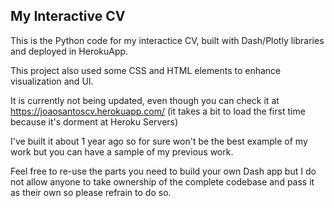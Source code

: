 ## My Interactive CV

This is the Python code for my interactice CV, built with Dash/Plotly libraries and deployed in HerokuApp.

This project also used some CSS and HTML elements to enhance visualization and UI.

It is currently not being updated, even though you can check it at https://joaosantoscv.herokuapp.com/ (it takes a bit to load the first time because it's dorment at Heroku Servers)

I've built it about 1 year ago so for sure won't be the best example of my work but you can have a sample of my previous work.

Feel free to re-use the parts you need to build your own Dash app but I do not allow anyone to take ownership of the complete codebase and pass it as their own so please refrain to do so.
